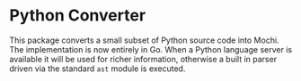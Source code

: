 # Python Converter

This package converts a small subset of Python source code into Mochi. The
implementation is now entirely in Go. When a Python language server is
available it will be used for richer information, otherwise a built in parser
driven via the standard `ast` module is executed.


